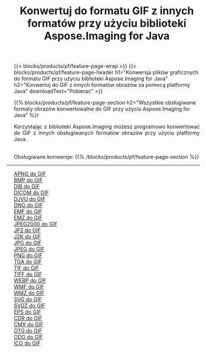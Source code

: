 ﻿---
title: Konwertuj do formatu GIF z innych formatów przy użyciu biblioteki Aspose.Imaging for Java 
weight: 3920
url: /pl/java/conversion/to/gif 
lang: pl
langdirlevel: 2
locales: zh-hans,ja,it,ru,de,es,fr,nl,id,lt,pl,pt,vi,tr,ko,zh-hant,ar,hi,th,sv,cs,uk,he
description: Za pomocą Aspose.Imaging możesz konwertować do GIF z innych formatów przy użyciu Javy
---

{{< blocks/products/pf/feature-page-wrap >}}
{{< blocks/products/pf/feature-page-header h1="Konwersja plików graficznych do formatu GIF przy użyciu biblioteki Aspose.Imaging for Java" h2="Konwertuj do GIF z innych formatów obrazów za pomocą platformy Java" downloadText="Pobierać" >}}


{{% blocks/products/pf/feature-page-section  h2="Wszystkie obsługiwane formaty obrazów konwertowalne do GIF przy użyciu Aspose.Imaging for Java" %}}
<p align=justify>Korzystając z biblioteki Aspose.Imaging możesz programowo konwertować do GIF z innych obsługiwanych formatów obrazów przy użyciu platformy Java.</p>
<br/>
Obsługiwane konwersje:
{{% /blocks/products/pf/feature-page-section %}}
<div class="container-fluid productfamilypage bg-gray">
    <div class="convertypes bg-gray agp-content section">
        <div class="container">
		<hr style="margin-left:-20px;"/>
		<div class="row other-converters">
		    <div class='col-md-2 other-converter remove-lp remove-rp'><a href="/imaging/pl/java/conversion/apng-to-gif" >APNG do GIF</a></div>
<div class='col-md-2 other-converter remove-lp remove-rp'><a href="/imaging/pl/java/conversion/bmp-to-gif" >BMP do GIF</a></div>
<div class='col-md-2 other-converter remove-lp remove-rp'><a href="/imaging/pl/java/conversion/dib-to-gif" >DIB do GIF</a></div>
<div class='col-md-2 other-converter remove-lp remove-rp'><a href="/imaging/pl/java/conversion/dicom-to-gif" >DICOM do GIF</a></div>
<div class='col-md-2 other-converter remove-lp remove-rp'><a href="/imaging/pl/java/conversion/djvu-to-gif" >DJVU do GIF</a></div>
<div class='col-md-2 other-converter remove-lp remove-rp'><a href="/imaging/pl/java/conversion/dng-to-gif" >DNG do GIF</a></div>
<div class='col-md-2 other-converter remove-lp remove-rp'><a href="/imaging/pl/java/conversion/emf-to-gif" >EMF do GIF</a></div>
<div class='col-md-2 other-converter remove-lp remove-rp'><a href="/imaging/pl/java/conversion/emz-to-gif" >EMZ do GIF</a></div>
<div class='col-md-2 other-converter remove-lp remove-rp'><a href="/imaging/pl/java/conversion/jpeg2000-to-gif" >JPEG2000 do GIF</a></div>
<div class='col-md-2 other-converter remove-lp remove-rp'><a href="/imaging/pl/java/conversion/jp2-to-gif" >JP2 do GIF</a></div>
<div class='col-md-2 other-converter remove-lp remove-rp'><a href="/imaging/pl/java/conversion/j2k-to-gif" >J2K do GIF</a></div>
<div class='col-md-2 other-converter remove-lp remove-rp'><a href="/imaging/pl/java/conversion/jpg-to-gif" >JPG do GIF</a></div>
<div class='col-md-2 other-converter remove-lp remove-rp'><a href="/imaging/pl/java/conversion/jpeg-to-gif" >JPEG do GIF</a></div>
<div class='col-md-2 other-converter remove-lp remove-rp'><a href="/imaging/pl/java/conversion/png-to-gif" >PNG do GIF</a></div>
<div class='col-md-2 other-converter remove-lp remove-rp'><a href="/imaging/pl/java/conversion/tga-to-gif" >TGA do GIF</a></div>
<div class='col-md-2 other-converter remove-lp remove-rp'><a href="/imaging/pl/java/conversion/tif-to-gif" >TIF do GIF</a></div>
<div class='col-md-2 other-converter remove-lp remove-rp'><a href="/imaging/pl/java/conversion/tiff-to-gif" >TIFF do GIF</a></div>
<div class='col-md-2 other-converter remove-lp remove-rp'><a href="/imaging/pl/java/conversion/webp-to-gif" >WEBP do GIF</a></div>
<div class='col-md-2 other-converter remove-lp remove-rp'><a href="/imaging/pl/java/conversion/wmf-to-gif" >WMF do GIF</a></div>
<div class='col-md-2 other-converter remove-lp remove-rp'><a href="/imaging/pl/java/conversion/wmz-to-gif" >WMZ do GIF</a></div>
<div class='col-md-2 other-converter remove-lp remove-rp'><a href="/imaging/pl/java/conversion/svg-to-gif" >SVG do GIF</a></div>
<div class='col-md-2 other-converter remove-lp remove-rp'><a href="/imaging/pl/java/conversion/svgz-to-gif" >SVGZ do GIF</a></div>
<div class='col-md-2 other-converter remove-lp remove-rp'><a href="/imaging/pl/java/conversion/eps-to-gif" >EPS do GIF</a></div>
<div class='col-md-2 other-converter remove-lp remove-rp'><a href="/imaging/pl/java/conversion/cdr-to-gif" >CDR do GIF</a></div>
<div class='col-md-2 other-converter remove-lp remove-rp'><a href="/imaging/pl/java/conversion/cmx-to-gif" >CMX do GIF</a></div>
<div class='col-md-2 other-converter remove-lp remove-rp'><a href="/imaging/pl/java/conversion/otg-to-gif" >OTG do GIF</a></div>
<div class='col-md-2 other-converter remove-lp remove-rp'><a href="/imaging/pl/java/conversion/odg-to-gif" >ODG do GIF</a></div>
<div class='col-md-2 other-converter remove-lp remove-rp'><a href="/imaging/pl/java/conversion/ico-to-gif" >ICO do GIF</a></div>
                </div>
        </div>
    </div>
</div>
<br/>

